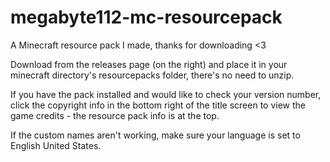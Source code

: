 # megabyte112-mc-resourcepack
A Minecraft resource pack I made, thanks for downloading <3

Download from the releases page (on the right) and place it in your minecraft directory's resourcepacks folder, there's no need to unzip.

If you have the pack installed and would like to check your version number, click the copyright info in the bottom right of the title screen to view the game credits - the resource pack info is at the top.

If the custom names aren't working, make sure your language is set to English United States.

